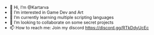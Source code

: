 - 👋 Hi, I’m @Kartarva
- 👀 I’m interested in Game Dev and Art
- 🌱 I’m currently learning multiple scripting languages
- 💞️ I’m looking to collaborate on some secret projects
- 📫 How to reach me: Join my discord https://discord.gg/RTkDdyUcEc

<!---
Kartarva/Kartarva is a ✨ special ✨ repository because its `README.md` (this file) appears on your GitHub profile.
You can click the Preview link to take a look at your changes.
--->
